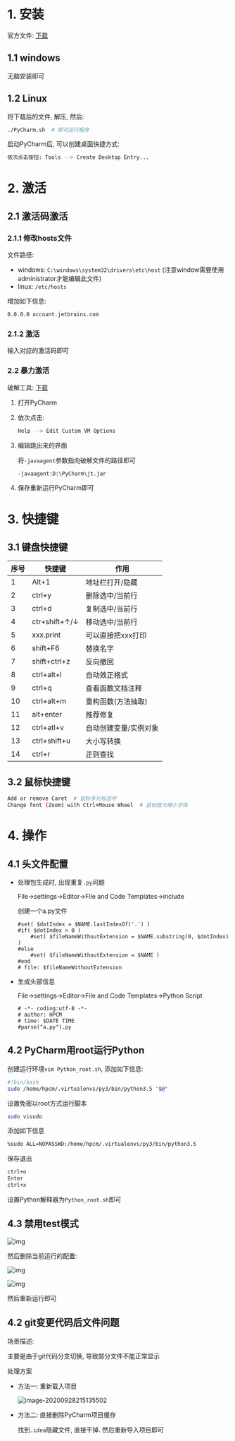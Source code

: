 # 1. 安装

官方文件: [下载](https://www.jetbrains.com/pycharm/download/#section=windows)

## 1.1 windows

无脑安装即可

## 1.2 Linux

将下载后的文件, 解压, 然后:

```bash
./PyCharm.sh  # 即可运行程序
```

启动PyCharm后, 可以创建桌面快捷方式:

```bash
依次点击按钮: Tools --> Create Desktop Entry...
```

# 2. 激活

## 2.1 激活码激活

### 2.1.1 修改hosts文件

文件路径:

* windows: `C:\windows\system32\drivers\etc\host`   (注意window需要使用administrator才能编辑此文件)
* linux: `/etc/hosts`

增加如下信息:

```bash
0.0.0.0 account.jetbrains.com
```

### 2.1.2 激活

输入对应的激活码即可

### 2.2 暴力激活

破解工具: [下载](.image/05-PyCharm/jt.jar)

1. 打开PyCharm

2. 依次点击:

   ```bash
   Help --> Edit Custom VM Options
   ```

3. 编辑跳出来的界面

   将`-javaagent`参数指向破解文件的路径即可

   ```bash
   -javaagent:D:\PyCharm\jt.jar
   ```

4. 保存重新运行PyCharm即可

# 3. 快捷键

## 3.1 键盘快捷键

| 序号 | 快捷键        | 作用                  |
| ---- | ------------- | --------------------- |
| 1    | Alt+1         | 地址栏打开/隐藏       |
| 2    | ctrl+y        | 删除选中/当前行       |
| 3    | ctrl+d        | 复制选中/当前行       |
| 4    | ctr+shift+↑/↓ | 移动选中/当前行       |
| 5    | xxx.print     | 可以直接把xxx打印     |
| 6    | shift+F6      | 替换名字              |
| 7    | shift+ctrl+z  | 反向撤回              |
| 8    | ctrl+alt+l    | 自动效正格式          |
| 9    | ctrl+q        | 查看函数文档注释      |
| 10   | ctrl+alt+m    | 重构函数(方法抽取)    |
| 11   | alt+enter     | 推荐修复              |
| 12   | ctrl+atl+v    | 自动创建变量/实例对象 |
| 13   | ctrl+shift+u  | 大小写转换            |
| 14   | ctrl+r        | 正则查找              |

## 3.2 鼠标快捷键

```bash
Add or remove Caret  # 鼠标多光标选中
Change font (Zoom) with Ctrl+Mouse Wheel  # 鼠标放大缩小字体
```

# 4. 操作

## 4.1 头文件配置

* 处理包生成时, 出现重复`.py`问题

  File->settings->Editor->File and Code Templates->include

  创建一个a.py文件

  ```shell
  #set( $dotIndex = $NAME.lastIndexOf('.') )
  #if( $dotIndex > 0 )
      #set( $fileNameWithoutExtension = $NAME.substring(0, $dotIndex) )
  #else
      #set( $fileNameWithoutExtension = $NAME )
  #end
  # file: $fileNameWithoutExtension
  ```

* 生成头部信息

  File->settings->Editor->File and Code Templates->Python Script 

  ```shell
  # -*- coding:utf-8 -*-
  # author: HPCM
  # time: $DATE TIME
  #parse("a.py").py
  ```

## 4.2 PyCharm用root运行Python

创建运行环境`vim Python_root.sh`, 添加如下信息:

```bash
#!bin/bash
sudo /home/hpcm/.virtualenvs/py3/bin/python3.5 "$@"
```

设置免密以root方式运行脚本

```bash
sudo visudo
```

添加如下信息

```bash
%sudo ALL=NOPASSWD:/home/hpcm/.virtualenvs/py3/bin/python3.5
```

保存退出

```bash
ctrl+o
Enter
ctrl+x 
```

设置Python解释器为`Python_root.sh`即可

## 4.3 禁用test模式

![img](.image/05-PyCharm/7080f8ca-401a-4916-b306-00d242b825bc.png)

然后删除当前运行的配置:

![img](.image/05-PyCharm/edc8c950-9ce4-48dd-9a87-cbca813dcebc.png)

![img](.image/05-PyCharm/e617050a-f507-4fcd-b198-5411fcf0bd04.png)

然后重新运行即可

## 4.2 git变更代码后文件问题

场景描述:

主要是由于git代码分支切换, 导致部分文件不能正常显示

处理方案

* 方法一: 重新载入项目

  ![image-20200928215135502](.image/05-PyCharm/image-20200928215135502.png)



* 方法二: 直接删除PyCharm项目缓存

  找到`.idea`隐藏文件, 直接干掉. 然后重新导入项目即可